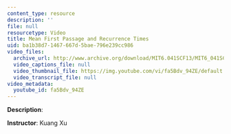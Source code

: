 ```yaml
---
content_type: resource
description: ''
file: null
resourcetype: Video
title: Mean First Passage and Recurrence Times
uid: ba1b38d7-1467-667d-5bae-796e239cc986
video_files:
  archive_url: http://www.archive.org/download/MIT6.041SCF13/MIT6_041SCF13_No_41_Ch7_MeanFirstpassage%26recurranceTimes_300k.mp4
  video_captions_file: null
  video_thumbnail_file: https://img.youtube.com/vi/fa5Bdv_94ZE/default.jpg
  video_transcript_file: null
video_metadata:
  youtube_id: fa5Bdv_94ZE
---
```


**Description**:

**Instructor**: Kuang Xu